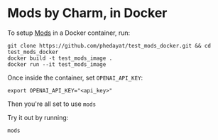 # Mods by Charm, in Docker

To setup [Mods](https://github.com/charmbracelet/mods) in a Docker container, run:
```shell
git clone https://github.com/phedayat/test_mods_docker.git && cd test_mods_docker
docker build -t test_mods_image .
docker run --it test_mods_image
```

Once inside the container, set `OPENAI_API_KEY`:
```shell
export OPENAI_API_KEY="<api_key>"
```

Then you're all set to use `mods`

Try it out by running:
```shell
mods
```
